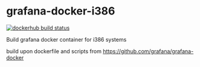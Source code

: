 # grafana-docker-i386
[![dockerhub build status](https://img.shields.io/docker/build/urfin78/grafana-docker-386.svg)](https://hub.docker.com/r/urfin78/grafana-docker-386/)

Build grafana docker container for i386 systems

build upon dockerfile and scripts from https://github.com/grafana/grafana-docker
